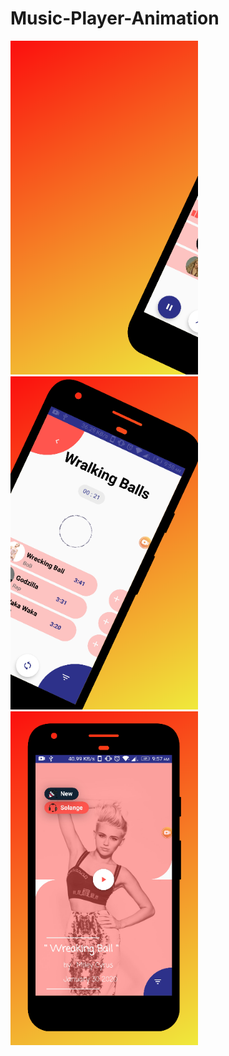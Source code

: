 # Music-Player-Animation
<img src = "images/im1.png" width ="300"> <img src = "images/im2.png" width ="300"> <img src = "images/im3.png" width ="300">
